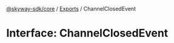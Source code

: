 [@skyway-sdk/core](../README.md) / [Exports](../modules.md) / ChannelClosedEvent

# Interface: ChannelClosedEvent
